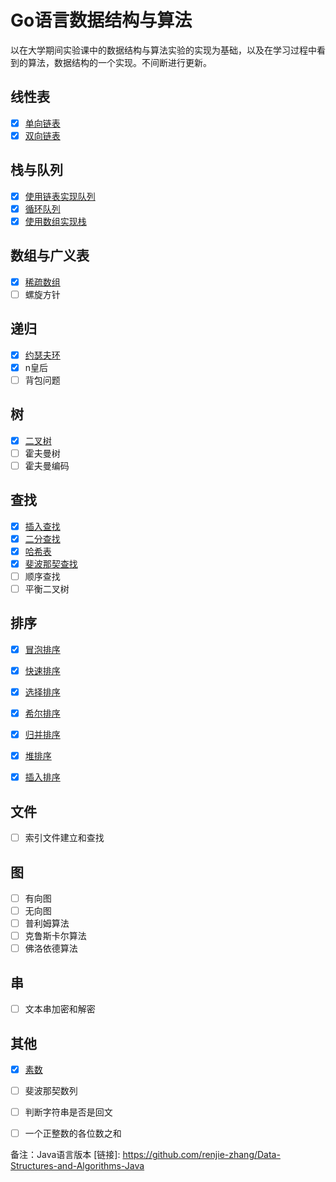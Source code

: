 # Go语言数据结构与算法

以在大学期间实验课中的数据结构与算法实验的实现为基础，以及在学习过程中看到的算法，数据结构的一个实现。不间断进行更新。


  ## 线性表
- [x] [单向链表](https://github.com/renjie-zhang/Data-Structures-and-Algorithms-Go/tree/master/SingleLinkedList)
- [x] [双向链表](https://github.com/renjie-zhang/Data-Structures-and-Algorithms-Go/tree/master/DoubleLinkedList)

## 栈与队列

- [x] [使用链表实现队列](https://github.com/renjie-zhang/Data-Structures-and-Algorithms-Go/tree/master/LinkedQueue)
- [x] [循环队列](https://github.com/renjie-zhang/Data-Structures-and-Algorithms-Go/tree/master/CircleQueue)
- [x] [使用数组实现栈](https://github.com/renjie-zhang/Data-Structures-and-Algorithms-Go/tree/master/ArrayQueue)

## 数组与广义表

- [x] [稀疏数组](https://github.com/renjie-zhang/Data-Structures-and-Algorithms-Go/tree/master/SparseArray)
- [ ] 螺旋方针

## 递归

- [x] [约瑟夫环](https://github.com/renjie-zhang/Data-Structures-and-Algorithms-Go/tree/master/Josephus)
- [x] n皇后
- [ ] 背包问题

## 树

- [x] [二叉树](https://github.com/renjie-zhang/Data-Structures-and-Algorithms-Go/tree/master/BinaryTree)
- [ ] 霍夫曼树
- [ ] 霍夫曼编码

## 查找

- [x] [插入查找](https://github.com/renjie-zhang/Data-Structures-and-Algorithms-Go/tree/master/InsertValueFind)
- [x] [二分查找](https://github.com/renjie-zhang/Data-Structures-and-Algorithms-Go/tree/master/Binaryfind)
- [x] [哈希表](https://github.com/renjie-zhang/Data-Structures-and-Algorithms-Go/tree/master/HashTable)
- [x] [斐波那契查找](https://github.com/renjie-zhang/Data-Structures-and-Algorithms-Go/tree/master/FibonacciFind)
- [ ] 顺序查找
- [ ] 平衡二叉树

## 排序

- [x] [冒泡排序](https://github.com/renjie-zhang/Data-Structures-and-Algorithms-Go/tree/master/BubbleSort)

- [x] [快速排序](https://github.com/renjie-zhang/Data-Structures-and-Algorithms-Go/tree/master/QuickSort)

- [x] [选择排序](https://github.com/renjie-zhang/Data-Structures-and-Algorithms-Go/tree/master/SelectSort)

- [x] [希尔排序](https://github.com/renjie-zhang/Data-Structures-and-Algorithms-Go/tree/master/ShellSort)

- [x] [归并排序](https://github.com/renjie-zhang/Data-Structures-and-Algorithms-Go/tree/master/MergeSort)

- [x] [堆排序](https://github.com/renjie-zhang/Data-Structures-and-Algorithms-Go/tree/master/HeapSort)

- [x] [插入排序](https://github.com/renjie-zhang/Data-Structures-and-Algorithms-Go/tree/master/InsertSort)

## 文件

- [ ] 索引文件建立和查找

## 图

- [ ] 有向图
- [ ] 无向图
- [ ] 普利姆算法
- [ ] 克鲁斯卡尔算法
- [ ] 佛洛依德算法

## 串

- [ ] 文本串加密和解密

## 其他

- [x] [素数](https://github.com/renjie-zhang/Data-Structures-and-Algorithms-Go/tree/master/PrimeNumber)
-  [ ] 斐波那契数列
-  [ ] 判断字符串是否是回文
-  [ ] 一个正整数的各位数之和



备注：Java语言版本 [链接]: https://github.com/renjie-zhang/Data-Structures-and-Algorithms-Java


